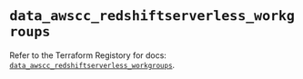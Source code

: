 # `data_awscc_redshiftserverless_workgroups`

Refer to the Terraform Registory for docs: [`data_awscc_redshiftserverless_workgroups`](https://registry.terraform.io/providers/hashicorp/awscc/0.70.0/docs/data-sources/redshiftserverless_workgroups).
